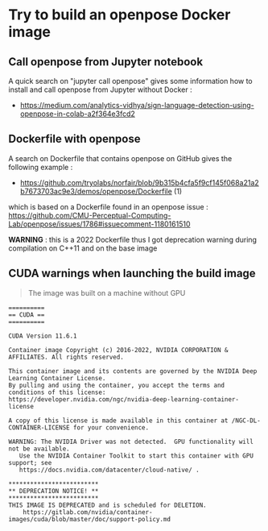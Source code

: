 # Try to build an openpose Docker image

## Call openpose from Jupyter notebook

A quick search on "jupyter call openpose" gives some information how to install and call openpose from Jupyter without Docker :

- https://medium.com/analytics-vidhya/sign-language-detection-using-openpose-in-colab-a2f364e3fcd2

## Dockerfile with openpose

A search on Dockerfile that contains openpose on GitHub gives the following example :

- https://github.com/tryolabs/norfair/blob/9b315b4cfa5f9cf145f068a21a2b7673703ac9e3/demos/openpose/Dockerfile (1)

which is based on a Dockerfile found in an openpose issue : https://github.com/CMU-Perceptual-Computing-Lab/openpose/issues/1786#issuecomment-1180161510

**WARNING** : this is a 2022 Dockerfile thus I got deprecation warning during compilation on C++11 and on the base image

## CUDA warnings when launching the build image

> The image was built on a machine without GPU

```
==========
== CUDA ==
==========

CUDA Version 11.6.1

Container image Copyright (c) 2016-2022, NVIDIA CORPORATION & AFFILIATES. All rights reserved.

This container image and its contents are governed by the NVIDIA Deep Learning Container License.
By pulling and using the container, you accept the terms and conditions of this license:
https://developer.nvidia.com/ngc/nvidia-deep-learning-container-license

A copy of this license is made available in this container at /NGC-DL-CONTAINER-LICENSE for your convenience.

WARNING: The NVIDIA Driver was not detected.  GPU functionality will not be available.
   Use the NVIDIA Container Toolkit to start this container with GPU support; see
   https://docs.nvidia.com/datacenter/cloud-native/ .

*************************
** DEPRECATION NOTICE! **
*************************
THIS IMAGE IS DEPRECATED and is scheduled for DELETION.
    https://gitlab.com/nvidia/container-images/cuda/blob/master/doc/support-policy.md
```
